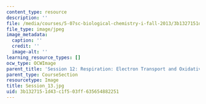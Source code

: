 ```yaml
---
content_type: resource
description: ''
file: /media/courses/5-07sc-biological-chemistry-i-fall-2013/3b1327151d43c1f503ff635654882251_Session_13.jpg
file_type: image/jpeg
image_metadata:
  caption: ''
  credit: ''
  image-alt: ''
learning_resource_types: []
ocw_type: OCWImage
parent_title: 'Session 12: Respiration: Electron Transport and Oxidative Phosphorylation'
parent_type: CourseSection
resourcetype: Image
title: Session_13.jpg
uid: 3b132715-1d43-c1f5-03ff-635654882251
---
```

